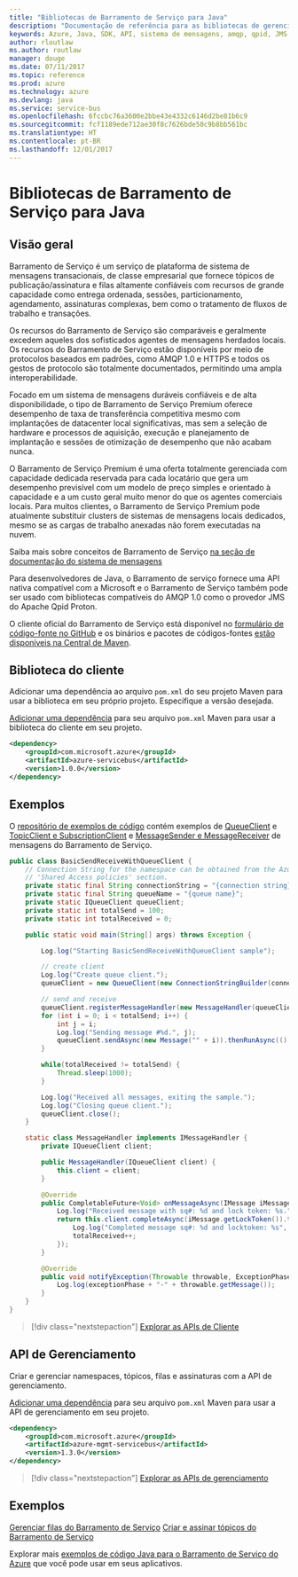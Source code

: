 ```yaml
---
title: "Bibliotecas de Barramento de Serviço para Java"
description: "Documentação de referência para as bibliotecas de gerenciamento e de cliente de Java para Barramento de Serviço"
keywords: Azure, Java, SDK, API, sistema de mensagens, amqp, qpid, JMS, pubsub, pub-sub, agente de mensagens
author: rloutlaw
ms.author: routlaw
manager: douge
ms.date: 07/11/2017
ms.topic: reference
ms.prod: azure
ms.technology: azure
ms.devlang: java
ms.service: service-bus
ms.openlocfilehash: 6fccbc76a3600e2bbe43e4332c6146d2be81b6c9
ms.sourcegitcommit: fcf1189ede712ae30f8c7626bde50c9b8bb561bc
ms.translationtype: HT
ms.contentlocale: pt-BR
ms.lasthandoff: 12/01/2017
---
```

# <a name="service-bus-libraries-for-java"></a>Bibliotecas de Barramento de Serviço para Java

## <a name="overview"></a>Visão geral

Barramento de Serviço é um serviço de plataforma de sistema de mensagens transacionais, de classe empresarial que fornece tópicos de publicação/assinatura e filas altamente confiáveis com recursos de grande capacidade como entrega ordenada, sessões, particionamento, agendamento, assinaturas complexas, bem como o tratamento de fluxos de trabalho e transações.

Os recursos do Barramento de Serviço são comparáveis e geralmente excedem aqueles dos sofisticados agentes de mensagens herdados locais. Os recursos do Barramento de Serviço estão disponíveis por meio de protocolos baseados em padrões, como AMQP 1.0 e HTTPS e todos os gestos de protocolo são totalmente documentados, permitindo uma ampla interoperabilidade. 

Focado em um sistema de mensagens duráveis confiáveis e de alta disponibilidade, o tipo de Barramento de Serviço Premium oferece desempenho de taxa de transferência competitiva mesmo com implantações de datacenter local significativas, mas sem a seleção de hardware e processos de aquisição, execução e planejamento de implantação e sessões de otimização de desempenho que não acabam nunca. 

O Barramento de Serviço Premium é uma oferta totalmente gerenciada com capacidade dedicada reservada para cada locatário que gera um desempenho previsível com um modelo de preço simples e orientado à capacidade e a um custo geral muito menor do que os agentes comerciais locais. Para muitos clientes, o Barramento de Serviço Premium pode atualmente substituir clusters de sistemas de mensagens locais dedicados, mesmo se as cargas de trabalho anexadas não forem executadas na nuvem. 

Saiba mais sobre conceitos de Barramento de Serviço [na seção de documentação do sistema de mensagens](https://docs.microsoft.com/azure/service-bus-messaging/) 

Para desenvolvedores de Java, o Barramento de serviço fornece uma API nativa compatível com a Microsoft e o Barramento de Serviço também pode ser usado com bibliotecas compatíveis do AMQP 1.0 como o provedor JMS do Apache Qpid Proton.

O cliente oficial do Barramento de Serviço está disponível no [formulário de código-fonte no GitHub](https://github.com/azure/azure-service-bus-java) e os binários e pacotes de códigos-fontes [estão disponíveis na Central de Maven](http://search.maven.org/#search%7Cga%7C1%7Ca%3A%22azure-servicebus%22). 


## <a name="client-library"></a>Biblioteca do cliente


Adicionar uma dependência ao arquivo `pom.xml` do seu projeto Maven para usar a biblioteca em seu próprio projeto. Especifique a versão desejada.

[Adicionar uma dependência](https://maven.apache.org/guides/getting-started/index.html#How_do_I_use_external_dependencies) para seu arquivo `pom.xml` Maven para usar a biblioteca do cliente em seu projeto.   

```XML
<dependency>
    <groupId>com.microsoft.azure</groupId>
    <artifactId>azure-servicebus</artifactId>
    <version>1.0.0</version>
</dependency>
```

## <a name="examples"></a>Exemplos

O [repositório de exemplos de código](https://github.com/Azure/azure-service-bus/blob/master/samples/Java/) contém exemplos de [QueueClient](https://github.com/Azure/azure-service-bus/blob/master/samples/Java/src/com/microsoft/azure/servicebus/samples/BasicSendReceiveWithQueueClient.java) e [TopicClient e SubscriptionClient](https://github.com/Azure/azure-service-bus/blob/master/samples/Java/src/com/microsoft/azure/servicebus/samples/BasicSendReceiveWithTopicSubscriptionClient.java) e [MessageSender e MessageReceiver](https://github.com/Azure/azure-service-bus/blob/master/samples/Java/src/com/microsoft/azure/servicebus/samples/SendReceiveWithMessageSenderReceiver.java) de mensagens do Barramento de Serviço.


```java
public class BasicSendReceiveWithQueueClient {
    // Connection String for the namespace can be obtained from the Azure portal under the
    // 'Shared Access policies' section.
    private static final String connectionString = "{connection string}";
    private static final String queueName = "{queue name}";
    private static IQueueClient queueClient;
    private static int totalSend = 100;
    private static int totalReceived = 0;

    public static void main(String[] args) throws Exception {

        Log.log("Starting BasicSendReceiveWithQueueClient sample");

        // create client
        Log.log("Create queue client.");
        queueClient = new QueueClient(new ConnectionStringBuilder(connectionString, queueName), ReceiveMode.PeekLock);

        // send and receive
        queueClient.registerMessageHandler(new MessageHandler(queueClient), new MessageHandlerOptions(1, false, Duration.ofMinutes(1)));
        for (int i = 0; i < totalSend; i++) {
            int j = i;
            Log.log("Sending message #%d.", j);
            queueClient.sendAsync(new Message("" + i)).thenRunAsync(() -> { Log.log("Sent message #%d.", j);});
        }

        while(totalReceived != totalSend) {
            Thread.sleep(1000);
        }

        Log.log("Received all messages, exiting the sample.");
        Log.log("Closing queue client.");
        queueClient.close();
    }

    static class MessageHandler implements IMessageHandler {
        private IQueueClient client;

        public MessageHandler(IQueueClient client) {
            this.client = client;
        }

        @Override
        public CompletableFuture<Void> onMessageAsync(IMessage iMessage) {
            Log.log("Received message with sq#: %d and lock token: %s.", iMessage.getSequenceNumber(), iMessage.getLockToken());
            return this.client.completeAsync(iMessage.getLockToken()).thenRunAsync(() -> {
                Log.log("Completed message sq#: %d and locktoken: %s", iMessage.getSequenceNumber(), iMessage.getLockToken());
                totalReceived++;
            });
        }

        @Override
        public void notifyException(Throwable throwable, ExceptionPhase exceptionPhase) {
            Log.log(exceptionPhase + "-" + throwable.getMessage());
        }
    }
}
```

> [!div class="nextstepaction"]
> [Explorar as APIs de Cliente](/java/api/overview/azure/servicebus/clientlibrary)

## <a name="management-api"></a>API de Gerenciamento

Criar e gerenciar namespaces, tópicos, filas e assinaturas com a API de gerenciamento.

[Adicionar uma dependência](https://maven.apache.org/guides/getting-started/index.html#How_do_I_use_external_dependencies) para seu arquivo `pom.xml` Maven para usar a API de gerenciamento em seu projeto.  

```XML
<dependency>
    <groupId>com.microsoft.azure</groupId>
    <artifactId>azure-mgmt-servicebus</artifactId>
    <version>1.3.0</version>
</dependency>
```

> [!div class="nextstepaction"]
> [Explorar as APIs de gerenciamento](/java/api/overview/azure/servicebus/managementapi)


## <a name="examples"></a>Exemplos

[Gerenciar filas do Barramento de Serviço](https://github.com/Azure-Samples/service-bus-java-manage-queue-with-basic-features)
[Criar e assinar tópicos do Barramento de Serviço](https://github.com/Azure-Samples/service-bus-java-manage-publish-subscribe-with-basic-features)

Explorar mais [exemplos de código Java para o Barramento de Serviço do Azure](https://azure.microsoft.com/resources/samples/?platform=java&term=bus) que você pode usar em seus aplicativos.

